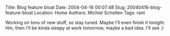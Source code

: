 Title: Blog feature bloat
Date: 2004-04-16 00:07:48
Slug: 20040416-blog-feature-bloat
Location: Home
Authors: Michiel Scholten
Tags: rant

<p>Working on tons of new stuff, so stay tuned. Maybe I'll even finish it tonight. Hm, then I'll be kinda sleepy at work tomorrow; maybe a bad idea. I'll see :)</p>